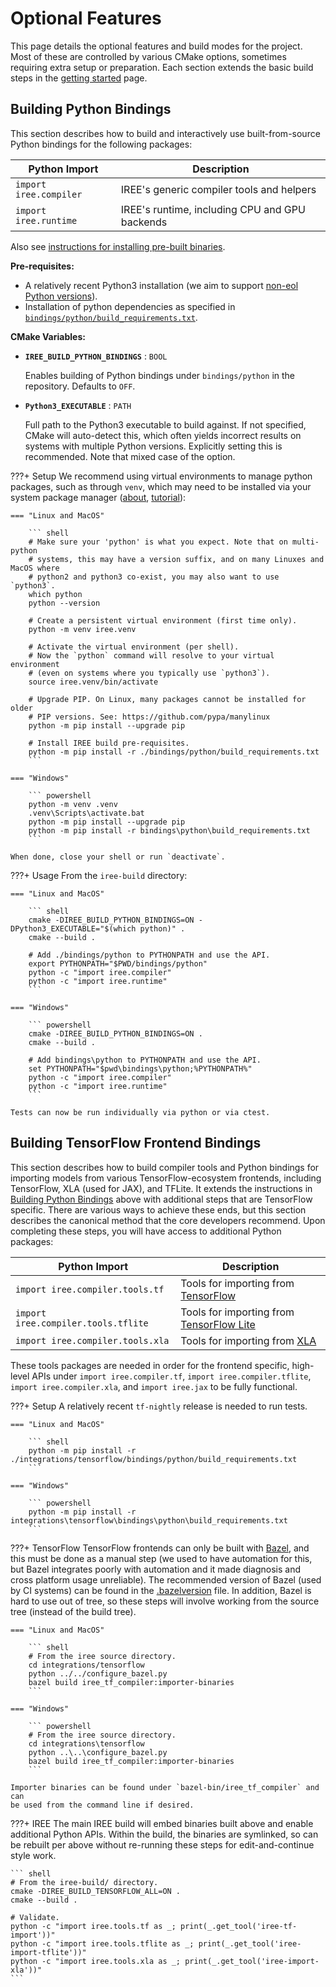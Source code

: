 # Optional Features

This page details the optional features and build modes for the project.
Most of these are controlled by various CMake options, sometimes requiring
extra setup or preparation. Each section extends the basic build steps
in the [getting started](../getting-started/) page.

## Building Python Bindings

This section describes how to build and interactively use built-from-source
Python bindings for the following packages:

| Python Import             | Description                                                                 |
|------------------------------|-----------------------------------------------------------------------------|
| `import iree.compiler`     | IREE's generic compiler tools and helpers                                   |
| `import iree.runtime`      | IREE's runtime, including CPU and GPU backends                              |

Also see [instructions for installing pre-built binaries](../../bindings/python/).

**Pre-requisites:**

* A relatively recent Python3 installation (we aim to support
  [non-eol Python versions](https://endoflife.date/python)).
* Installation of python dependencies as specified in
  [`bindings/python/build_requirements.txt`](https://github.com/google/iree/blob/main/bindings/python/build_requirements.txt).

**CMake Variables:**

* **`IREE_BUILD_PYTHON_BINDINGS`** : `BOOL`

    Enables building of Python bindings under `bindings/python` in the repository.
    Defaults to `OFF`.

* **`Python3_EXECUTABLE`** : `PATH`

    Full path to the Python3 executable to build against. If not specified, CMake
    will auto-detect this, which often yields incorrect results on systems
    with multiple Python versions. Explicitly setting this is recommended.
    Note that mixed case of the option.

???+ Setup
    We recommend using virtual environments to manage python packages, such
    as through `venv`, which may need to be installed via your system
    package manager ([about](https://docs.python.org/3/library/venv.html),
    [tutorial](https://docs.python.org/3/tutorial/venv.html)):

    === "Linux and MacOS"

        ``` shell
        # Make sure your 'python' is what you expect. Note that on multi-python
        # systems, this may have a version suffix, and on many Linuxes and MacOS where
        # python2 and python3 co-exist, you may also want to use `python3`.
        which python
        python --version

        # Create a persistent virtual environment (first time only).
        python -m venv iree.venv

        # Activate the virtual environment (per shell).
        # Now the `python` command will resolve to your virtual environment
        # (even on systems where you typically use `python3`).
        source iree.venv/bin/activate

        # Upgrade PIP. On Linux, many packages cannot be installed for older
        # PIP versions. See: https://github.com/pypa/manylinux
        python -m pip install --upgrade pip

        # Install IREE build pre-requisites.
        python -m pip install -r ./bindings/python/build_requirements.txt
        ```

    === "Windows"

        ``` powershell
        python -m venv .venv
        .venv\Scripts\activate.bat
        python -m pip install --upgrade pip
        python -m pip install -r bindings\python\build_requirements.txt
        ```

    When done, close your shell or run `deactivate`.

???+ Usage
    From the `iree-build` directory:

    === "Linux and MacOS"

        ``` shell
        cmake -DIREE_BUILD_PYTHON_BINDINGS=ON -DPython3_EXECUTABLE="$(which python)" .
        cmake --build .

        # Add ./bindings/python to PYTHONPATH and use the API.
        export PYTHONPATH="$PWD/bindings/python"
        python -c "import iree.compiler"
        python -c "import iree.runtime"
        ```

    === "Windows"

        ``` powershell
        cmake -DIREE_BUILD_PYTHON_BINDINGS=ON .
        cmake --build .

        # Add bindings\python to PYTHONPATH and use the API.
        set PYTHONPATH="$pwd\bindings\python;%PYTHONPATH%"
        python -c "import iree.compiler"
        python -c "import iree.runtime"
        ```

    Tests can now be run individually via python or via ctest.


## Building TensorFlow Frontend Bindings

This section describes how to build compiler tools and Python bindings for
importing models from various TensorFlow-ecosystem frontends, including
TensorFlow, XLA (used for JAX), and TFLite. It extends the instructions in
[Building Python Bindings](#building-python-bindings) above with additional
steps that are TensorFlow specific. There are various ways to achieve these
ends, but this section describes the canonical method that the core
developers recommend. Upon completing these steps, you will have access to
additional Python packages:

| Python Import             | Description                                                                 |
|------------------------------|-----------------------------------------------------------------------------|
| `import iree.compiler.tools.tf`     | Tools for importing from [TensorFlow](https://www.tensorflow.org/)          |
| `import iree.compiler.tools.tflite` | Tools for importing from [TensorFlow Lite](https://www.tensorflow.org/lite) |
| `import iree.compiler.tools.xla`    | Tools for importing from [XLA](https://www.tensorflow.org/xla)              |

These tools packages are needed in order for the frontend specific, high-level
APIs under `import iree.compiler.tf`, `import iree.compiler.tflite`,
`import iree.compiler.xla`, and `import iree.jax` to be fully functional.

???+ Setup
    A relatively recent `tf-nightly` release is needed to run tests.

    === "Linux and MacOS"

        ``` shell
        python -m pip install -r ./integrations/tensorflow/bindings/python/build_requirements.txt
        ```

    === "Windows"

        ``` powershell
        python -m pip install -r integrations\tensorflow\bindings\python\build_requirements.txt
        ```

???+ TensorFlow
    TensorFlow frontends can only be built with [Bazel](https://bazel.build/),
    and this must be done as a manual step (we used to have automation for this,
    but Bazel integrates poorly with automation and it made diagnosis and cross
    platform usage unreliable). The recommended version of Bazel (used by CI
    systems) can be found in the
    [.bazelversion](https://github.com/google/iree/blob/main/.bazelversion)
    file. In addition, Bazel is hard to use out of tree, so these steps will
    involve working from the source tree (instead of the build tree).

    === "Linux and MacOS"

        ``` shell
        # From the iree source directory.
        cd integrations/tensorflow
        python ../../configure_bazel.py
        bazel build iree_tf_compiler:importer-binaries
        ```

    === "Windows"

        ``` powershell
        # From the iree source directory.
        cd integrations\tensorflow
        python ..\..\configure_bazel.py
        bazel build iree_tf_compiler:importer-binaries
        ```

    Importer binaries can be found under `bazel-bin/iree_tf_compiler` and can
    be used from the command line if desired.

???+ IREE
    The main IREE build will embed binaries built above and enable additional
    Python APIs. Within the build, the binaries are symlinked, so can be
    rebuilt per above without re-running these steps for edit-and-continue
    style work.

    ``` shell
    # From the iree-build/ directory.
    cmake -DIREE_BUILD_TENSORFLOW_ALL=ON .
    cmake --build .

    # Validate.
    python -c "import iree.tools.tf as _; print(_.get_tool('iree-tf-import'))"
    python -c "import iree.tools.tflite as _; print(_.get_tool('iree-import-tflite'))"
    python -c "import iree.tools.xla as _; print(_.get_tool('iree-import-xla'))"
    ```
